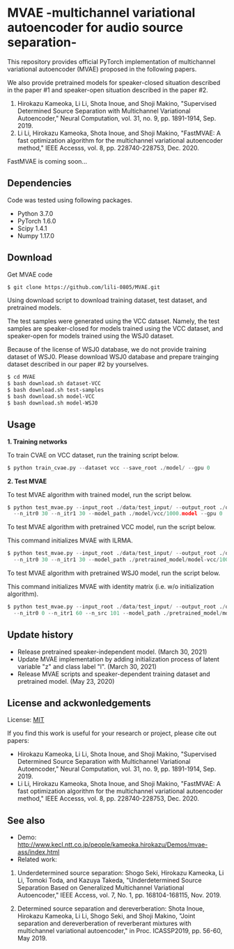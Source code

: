 # MVAE -multichannel variational autoencoder for audio source separation-

This repository provides official PyTorch implementation of multichannel variational autoencoder (MVAE) proposed in the following papers. 

We also provide pretrained models for speaker-closed situation described in the paper #1 and speaker-open situation described in the paper #2. 

1. Hirokazu Kameoka, Li Li, Shota Inoue, and Shoji Makino, "Supervised Determined Source Separation with Multichannel Variational Autoencoder," Neural Computation, vol. 31, no. 9, pp. 1891-1914, Sep. 2019.
2. Li Li, Hirokazu Kameoka, Shota Inoue, and Shoji Makino, "FastMVAE: A fast optimization algorithm for the multichannel variational autoencoder method," IEEE Accesss, vol. 8, pp. 228740-228753, Dec. 2020.

FastMVAE is coming soon...


## Dependencies

Code was tested using following packages.

* Python 3.7.0
* PyTorch 1.6.0
* Scipy 1.4.1
* Numpy 1.17.0

## Download
Get MVAE code

```bash
$ git clone https://github.com/lili-0805/MVAE.git
```

Using download script to download training dataset, test dataset, and pretrained models.

The test samples were generated using the VCC dataset. Namely, the test samples are speaker-closed for models trained using the VCC dataset, and speaker-open for models trained using the WSJ0 dataset.

Because of the license of WSJ0 database, we do not provide training dataset of WSJ0. Please download WSJ0 database and prepare trainging dataset described in our paper #2 by yourselves. 

```bash
$ cd MVAE
$ bash download.sh dataset-VCC
$ bash download.sh test-samples
$ bash download.sh model-VCC
$ bash download.sh model-WSJ0
```

## Usage

**1. Training networks**

To train CVAE on VCC dataset, run the training script below.

```python
$ python train_cvae.py --dataset vcc --save_root ./model/ --gpu 0
```

**2. Test MVAE**

To test MVAE algorithm with trained model, run the script below.

```python
$ python test_mvae.py --input_root ./data/test_input/ --output_root ./output/  
  --n_itr0 30 --n_itr1 30 --model_path ./model/vcc/1000.model --gpu 0
```

To test MVAE algorithm with pretrained VCC model, run the script below. 

This command initializes MVAE with ILRMA.

```python
$ python test_mvae.py --input_root ./data/test_input/ --output_root ./output/  
  --n_itr0 30 --n_itr1 30 --model_path ./pretrained_model/model-vcc/1000.model --gpu 0
```

To test MVAE algorithm with pretrained WSJ0 model, run the script below. 

This command initializes MVAE with identity matrix (i.e. w/o initialization algorithm).

```python
$ python test_mvae.py --input_root ./data/test_input/ --output_root ./output/  
  --n_itr0 0 --n_itr1 60 --n_src 101 --model_path ./pretrained_model/model-wsj/1000.model --gpu 0
```

## Update history

* Release pretrained speaker-independent model. (March 30, 2021)
* Update MVAE implementation by adding initialization process of latent variable "z" and class label "l". (March 30, 2021)
* Release MVAE scripts and speaker-dependent training dataset and pretrained model. (May 23, 2020)

## License and ackwonledgements
License: [MIT](https://choosealicense.com/licenses/mit/)

If you find this work is useful for your research or project, please cite out papers:

* Hirokazu Kameoka, Li Li, Shota Inoue, and Shoji Makino, "Supervised Determined Source Separation with Multichannel Variational Autoencoder," Neural Computation, vol. 31, no. 9, pp. 1891-1914, Sep. 2019.
* Li Li, Hirokazu Kameoka, Shota Inoue, and Shoji Makino, "FastMVAE: A fast optimization algorithm for the multichannel variational autoencoder method," IEEE Accesss, vol. 8, pp. 228740-228753, Dec. 2020.


## See also

* Demo: http://www.kecl.ntt.co.jp/people/kameoka.hirokazu/Demos/mvae-ass/index.html
* Related work:

1. Underdetermined source separation:
Shogo Seki, Hirokazu Kameoka, Li Li, Tomoki Toda, and Kazuya Takeda, "Underdetermined Source Separation Based on Generalized Multichannel Variational Autoencoder," IEEE Access, vol. 7, No. 1, pp. 168104-168115, Nov. 2019.

2. Determined source separation and dereverberation:
Shota Inoue, Hirokazu Kameoka, Li Li, Shogo Seki, and Shoji Makino, "Joint separation and dereverberation of reverberant mixtures with multichannel variational autoencoder," in Proc. ICASSP2019, pp. 56-60, May 2019.
